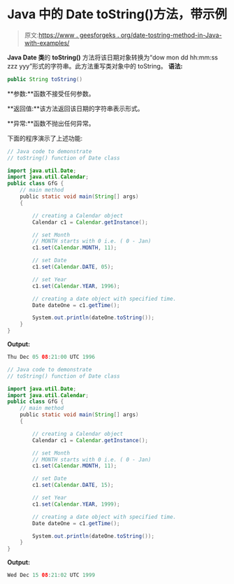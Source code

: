 # Java 中的 Date toString()方法，带示例

> 原文:[https://www . geesforgeks . org/date-tostring-method-in-Java-with-examples/](https://www.geeksforgeeks.org/date-tostring-method-in-java-with-examples/)

**Java Date 类**的 **toString()** 方法将该日期对象转换为“dow mon dd hh:mm:ss zzz yyy”形式的字符串。此方法重写类对象中的 toString。
**语法:**

```java
public String toString()

```

**参数:**函数不接受任何参数。

**返回值:**该方法返回该日期的字符串表示形式。

**异常:**函数不抛出任何异常。

下面的程序演示了上述功能:

```java
// Java code to demonstrate
// toString() function of Date class

import java.util.Date;
import java.util.Calendar;
public class GfG {
    // main method
    public static void main(String[] args)
    {

        // creating a Calendar object
        Calendar c1 = Calendar.getInstance();

        // set Month
        // MONTH starts with 0 i.e. ( 0 - Jan)
        c1.set(Calendar.MONTH, 11);

        // set Date
        c1.set(Calendar.DATE, 05);

        // set Year
        c1.set(Calendar.YEAR, 1996);

        // creating a date object with specified time.
        Date dateOne = c1.getTime();

        System.out.println(dateOne.toString());
    }
}
```

**Output:**

```java
Thu Dec 05 08:21:00 UTC 1996

```

```java
// Java code to demonstrate
// toString() function of Date class

import java.util.Date;
import java.util.Calendar;
public class GfG {
    // main method
    public static void main(String[] args)
    {

        // creating a Calendar object
        Calendar c1 = Calendar.getInstance();

        // set Month
        // MONTH starts with 0 i.e. ( 0 - Jan)
        c1.set(Calendar.MONTH, 11);

        // set Date
        c1.set(Calendar.DATE, 15);

        // set Year
        c1.set(Calendar.YEAR, 1999);

        // creating a date object with specified time.
        Date dateOne = c1.getTime();

        System.out.println(dateOne.toString());
    }
}
```

**Output:**

```java
Wed Dec 15 08:21:02 UTC 1999

```